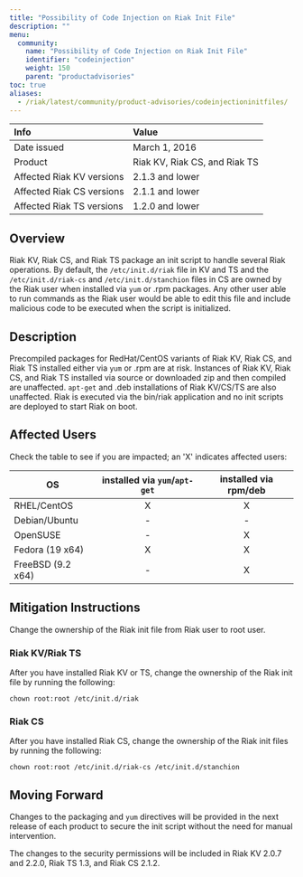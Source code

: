 ```yaml
---
title: "Possibility of Code Injection on Riak Init File"
description: ""
menu:
  community:
    name: "Possibility of Code Injection on Riak Init File"
    identifier: "codeinjection"
    weight: 150
    parent: "productadvisories"
toc: true
aliases:
  - /riak/latest/community/product-advisories/codeinjectioninitfiles/
---
```


Info | Value
:----|:-----
Date issued | March 1, 2016
Product | Riak KV, Riak CS, and Riak TS
Affected Riak KV versions | 2.1.3 and lower
Affected Riak CS versions | 2.1.1 and lower
Affected Riak TS versions | 1.2.0 and lower


## Overview

Riak KV, Riak CS, and Riak TS package an init script to handle several Riak operations. By default, the `/etc/init.d/riak` file in KV and TS and the `/etc/init.d/riak-cs` and `/etc/init.d/stanchion` files in CS are owned by the Riak user when installed via `yum` or .rpm packages. Any other user able to run commands as the Riak user would be able to edit this file and include malicious code to be executed when the script is initialized.


## Description

Precompiled packages for RedHat/CentOS variants of Riak KV, Riak CS, and Riak TS installed either via `yum` or .rpm are at risk. Instances of Riak KV, Riak CS, and Riak TS installed via source or downloaded zip and then compiled are unaffected. `apt-get` and .deb installations of Riak KV/CS/TS are also unaffected. Riak is executed via the bin/riak application and no init scripts are deployed to start Riak on boot.


## Affected Users

Check the table to see if you are impacted; an 'X' indicates affected users:

| OS                | installed via `yum`/`apt-get` | installed via rpm/deb |
| ------------------|:-----------------------------:|:-----:|
| RHEL/CentOS       | X                             | X     |
| Debian/Ubuntu     | -                             | -     |
| OpenSUSE          | -                             | X     |
| Fedora (19 x64)   | X                             | X     |
| FreeBSD (9.2 x64) | -                             | X     |


## Mitigation Instructions

Change the ownership of the Riak init file from Riak user to root user.  

### Riak KV/Riak TS

After you have installed Riak KV or TS, change the ownership of the Riak init file by running the following:

`chown root:root /etc/init.d/riak `

### Riak CS

After you have installed Riak CS, change the ownership of the Riak init files by running the following: 


`chown root:root /etc/init.d/riak-cs /etc/init.d/stanchion`


## Moving Forward

Changes to the packaging and `yum` directives will be provided in the next release of each product to secure the init script without the need for manual intervention.

The changes to the security permissions will be included in Riak KV 2.0.7 and 2.2.0, Riak TS 1.3, and Riak CS 2.1.2.
